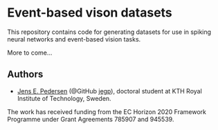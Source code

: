 # Event-based vison datasets

This repository contains code for generating datasets for use in spiking neural networks and event-based vision tasks.

More to come...

## Authors

* [Jens E. Pedersen](https://www.kth.se/profile/jeped) (@GitHub [jegp](https://github.com/jegp/)), doctoral student at KTH Royal Institute of Technology, Sweden.

The work has received funding from the EC Horizon 2020 Framework Programme under Grant Agreements 785907 and 945539.